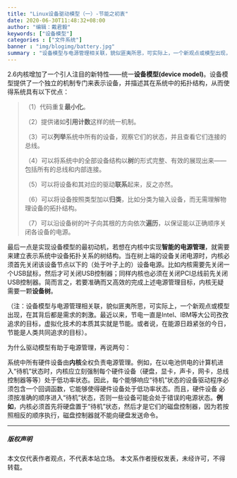 ```yaml
---
title: "Linux设备驱动模型（一）-节能之初衷"
date: 2020-06-30T11:48:32+08:00
author: "编辑：戴君毅"
keywords: ["设备模型"]
categories : ["文件系统"]
banner : "img/blogimg/battery.jpg"
summary : "设备模型与电源管理相关联，貌似匪夷所思，可实际上，一个新观点或模型出现，在其背后都是需求的刺激。最近以来，节电一直是Intel、IBM等大公司孜孜追求的目标，虚拟化技术的本质其实就是节能。或者说，在能源日趋紧张的今日，节能是人类共同追求的目标"
---
```


2.6内核增加了一个引人注目的新特性——统一**设备模型(device model)**。设备模型提供了一个独立的机制专门来表示设备，并描述其在系统中的拓扑结构，从而使得系统具有以下优点：

> （1）代码重复**最小化**。
>
> （2）提供诸如**引用计数**这样的统一机制。
>
> （3）可以**列举**系统中所有的设备，观察它们的状态，并且查看它们连接的总线。
>
> （4）可以将系统中的全部设备结构以**树**的形式完整、有效的展现出来——包括所有的总线和内部连接。
>
> （5）可以将设备和其对应的驱动**联系**起来，反之亦然。
>
> （6）可以将设备按照类型加以**归类**，比如分类为输入设备，而无需理解物理设备的拓扑结构。
>
> （7）可以沿设备树的叶子向其根的方向依次**遍历**，以保证能以正确顺序关闭各设备的电源。

最后一点是实现设备模型的最初动机，若想在内核中实现**智能的电源管理**，就需要来建立表示系统中设备拓扑关系的树结构。当在树上端的设备关闭电源时，内核必须首先关闭该设备节点以下的（处于叶子上的）设备电源。比如内核需要先关闭一个USB鼠标，然后才可关闭USB控制器；同样内核也必须在关闭PCI总线前先关闭USB控制器。简而言之，若要准确而又高效的完成上述电源管理目标，内核无疑需要一颗**设备树**。

（注：设备模型与电源管理相关联，貌似匪夷所思，可实际上，一个新观点或模型出现，在其背后都是需求的刺激。最近以来，节电一直是Intel、IBM等大公司孜孜追求的目标，虚拟化技术的本质其实就是节能。或者说，在能源日趋紧张的今日，节能是人类共同追求的目标）。

为什么驱动模型有助于电源管理，再说两句：

系统中所有硬件设备由**内核**全权负责电源管理。例如，在以电池供电的计算机进入“待机”状态时，内核应立刻强制每个硬件设备（硬盘，显卡，声卡，网卡，总线控制器等等）处于低功率状态。因此，每个能够响应“待机”状态的设备驱动程序必须包含一个回调函数，它能够使得硬件设备处于低功率状态。而且，硬件设备 必须按准确的顺序进入“待机”状态，否则一些设备可能会处于错误的电源状态。**例如**，内核必须首先将硬盘置于“待机”状态，然后才是它们的磁盘控制器，因为若按照相反的顺序执行，磁盘控制器就不能向硬盘发送命令。

---

##### 版权声明

本文仅代表作者观点，不代表本站立场。
本文系作者授权发表，未经许可，不得转载。